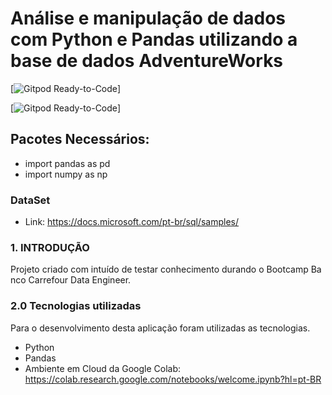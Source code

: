 # Análise e manipulação de dados com Python e Pandas utilizando a base de dados AdventureWorks

[![Gitpod Ready-to-Code](https://img.shields.io/badge/Pandas-Python%20Data%20Analysis%20Library-yellow)]

[![Gitpod Ready-to-Code](https://img.shields.io/badge/Google%20-Colab-blue)]

## Pacotes Necessários:

- import pandas as pd 
- import numpy as np

### DataSet
- Link: https://docs.microsoft.com/pt-br/sql/samples/

### 1. INTRODUÇÃO
 
Projeto criado com intuído de testar conhecimento durando o Bootcamp Banco Carrefour Data Engineer.

### 2.0	Tecnologias utilizadas
Para o desenvolvimento desta aplicação foram utilizadas as tecnologias.

- Python
- Pandas
- Ambiente em Cloud da Google Colab: https://colab.research.google.com/notebooks/welcome.ipynb?hl=pt-BR
